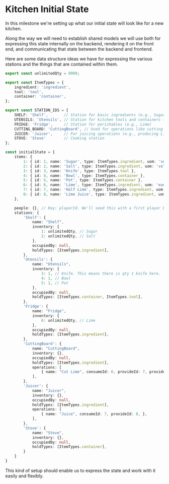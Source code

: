 # Kitchen Initial State

In this milestone we're setting up what our initial state will look like for a new kitchen.

Along the way we will need to establish shared models we will use both for expressing
this state internally on the backend, rendering it on the front end, and communicating
that state between the backend and frontend.

Here are some data structure ideas we have for expressing the various stations and
the things that are contained within them.


```typescript
export const unlimitedQty = 9999;

export const ItemTypes = {
    ingredient: 'ingredient',
    tool: 'tool',
    container: 'container',
};

export const STATION_IDS = {
    SHELF: 'Shelf',       // Station for basic ingredients (e.g., Sugar, Salt)
    UTENSILS: 'Utensils', // Station for kitchen tools and containers (e.g., Knife, Bowl, Pot)
    FRIDGE: 'Fridge',     // Station for perishables (e.g., Lime)
    CUTTING_BOARD: 'CuttingBoard', // Used for operations like cutting ingredients (e.g., cutting Lime)
    JUICER: 'Juicer',     // For juicing operations (e.g., producing Lime Juice)
    STOVE: 'Stove'        // Cooking station
};

const initialState = {
    items: {
        1: { id: 1, name: 'Sugar', type: ItemTypes.ingredient, uom: 'volume' },
        2: { id: 2, name: 'Salt', type: ItemTypes.ingredient, uom: 'volume' },
        3: { id: 3, name: 'Knife', type: ItemTypes.tool },
        4: { id: 4, name: 'Bowl', type: ItemTypes.container },
        5: { id: 5, name: 'Pot', type: ItemTypes.container },
        6: { id: 6, name: 'Lime', type: ItemTypes.ingredient, uom: 'each'},
        7: { id: 7, name: 'Half Lime', type: ItemTypes.ingredient, uom: 'each' },
        8: { id: 8, name: 'Lime Juice', type: ItemTypes.ingredient, uom: 'ml' },
    },

    people: {}, // Key: playerId. We'll seed this with a first player by submitting an action below.
    stations: {
        'Shelf': {
            name: "Shelf",
            inventory: {
                1: unlimitedQty, // Sugar
                2: unlimitedQty, // Salt
            },
            occupiedBy: null,
            holdTypes: [ItemTypes.ingredient],
        },
        'Utensils': {
            name: "Utensils",
            inventory: {
                3: 1, // Knife. This means there is qty 1 knife here.
                4: 1, // Bowl
                5: 1, // Pot
            },
            occupiedBy: null,
            holdTypes: [ItemTypes.container, ItemTypes.tool],
        },
        'Fridge': {
            name: "Fridge",
            inventory: {
                6: unlimitedQty, // Lime
            },
            occupiedBy: null,
            holdTypes: [ItemTypes.ingredient],
        },
        'CuttingBoard': {
            name: "CuttingBoard",
            inventory: {},
            occupiedBy: null,
            holdTypes: [ItemTypes.ingredient],
            operations: [
                { name: "Cut Lime", consumeId: 6, provideId: 7, provideQty: 2, usingId: 3}, // Cut limes into half limes using knife
            ],
        },
        'Juicer': {
            name: "Juicer",
            inventory: {},
            occupiedBy: null,
            holdTypes: [ItemTypes.ingredient],
            operations: [
                { name: "Juice", consumeId: 7, provideId: 8, },
            ],
        },
        'Stove': {
            name: "Stove",
            inventory: {},
            occupiedBy: null,
            holdTypes: [ItemTypes.container],
        }
    }
}
```

This kind of setup should enable us to express the state and work with it easily and flexibly.

